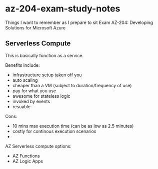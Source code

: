 # az-204-exam-study-notes
Things I want to remember as I prepare to sit Exam AZ-204: Developing Solutions for Microsoft Azure

## Serverless Compute
This is basically function as a service. 

Benefits include:
- infrastructure setup taken off you
- auto scaling
- cheaper than a VM (subject to duration/frequency of use) 
- pay for what you use
- awesome for stateless logic
- invoked by events
- resuable

Cons:
- 10 mins max execution time (can be as low as 2.5 minutes)
- costly for continous execution scenarios
- 

AZ Serverless compute options:
- AZ Functions
- AZ Logic Apps


